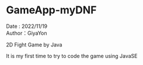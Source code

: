 # GameApp-myDNF
Date : 2022/11/19  
Author：GiyaYon

2D Fight Game by Java

It is my first time to try to code the game using JavaSE
